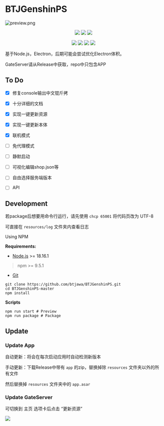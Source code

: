 # BTJGenshinPS

![preview.png](https://socialify.git.ci/btjawa/BTJGenshinPS/image?description=1&font=Inter&forks=1&issues=1&language=1&logo=https%3A%2F%2Fs2.loli.net%2F2023%2F09%2F23%2F2XdQyJNUho3O6kT.png&name=1&owner=1&pattern=Plus&pulls=1&stargazers=1&theme=Dark)

<center>
<a><img src="https://img.shields.io/badge/-HTML5-EF652A?style=flat&logo=HTML5&logoColor=white"></a>
<a><img src="https://img.shields.io/badge/-CSS3-3C9CD7?style=flat&logo=CSS3&logoColor=white"></a>
<a><img src="https://img.shields.io/badge/-JavaScript-FFDA3E?style=flat&logo=JavaScript&logoColor=white"></a>

<a><img src="https://img.shields.io/badge/-Node.js-3C873A?style=flat&logo=Node.js&logoColor=white"></a>
<a><img src="https://img.shields.io/badge/-Electron-2F3242?style=flat&logo=Electron&logoColor=white"></a>
<a href="https://github.com/Grasscutters/Grasscutter"><img src="https://img.shields.io/badge/-Grasscutter-010409?style=flat&logo=Github&Color=white"></a>
<a href="https://www.mongodb.com"><img src="https://img.shields.io/badge/-MongoDB-E5E5E5?style=flat&logo=MongoDB&Color=white"></a>
</center>

基于Node.js，Electron，后期可能会尝试优化Electron体积。

GateServer请从Release中获取，repo中只包含APP

## To Do

- [x] 修复console输出中文锟斤拷

- [x] 十分详细的文档

- [x] 实现一键更新资源

- [x] 实现一键更新本体

- [x] 联机模式

- [ ] 免代理模式

- [ ] 静默启动 

- [ ] 可视化编辑shop.json等

- [ ] 自由选择服务端版本

- [ ] API

## Development

若package后想要用命令行运行，请先使用 `chcp 65001` 将代码页改为 UTF-8

可直接在 `resources/log` 文件夹内查看日志

Using NPM

**Requirements:**

 - [Node.js](https://registry.npmmirror.com/binary.html?path=node/v18.16.1/) >= 18.16.1
 > npm >= 9.5.1
 - [Git](https://git-scm.com/downloads)

```shell
git clone https://github.com/btjawa/BTJGenshinPS.git
cd BTJGenshinPS-master
npm install
```

**Scripts**

```shell
npm run start # Preview
npm run package # Package
```

## Update

### Update App

自动更新：将会在每次启动应用时自动检测新版本

手动更新：下载Release中带有 `app` 的zip，替换掉除 `resources` 文件夹以外的所有文件

然后替换掉 `resources` 文件夹中的 `app.asar`

### Update GateServer

可切换到 主页 选项卡后点击 “更新资源”

<a title="Copyright" target="_blank" href="https://btjawa.top/"><img src="https://img.shields.io/badge/Copyright%20%C2%A9%202020--2023-%E7%99%BD%E5%BC%B9%E6%B1%B2-red"></a>